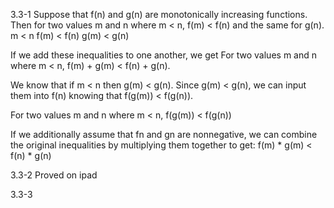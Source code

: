 3.3-1
Suppose that f(n) and g(n) are monotonically increasing functions. Then for two values m and n where m < n, f(m) < f(n) and the same for g(n).
m < n
f(m) < f(n)
g(m) < g(n)

If we add these inequalities to one another, we get
For two values m and n where m < n, f(m) + g(m) < f(n) + g(n).

We know that if m < n then g(m) < g(n). Since g(m) < g(n), we can input them into f(n) knowing that f(g(m)) < f(g(n)).

For two values m and n where m < n, f(g(m)) < f(g(n))

If we additionally assume that fn and gn are nonnegative, we can combine the original inequalities by multiplying them together to get:
f(m) \* g(m) < f(n) \* g(n)

3.3-2
Proved on ipad

3.3-3
